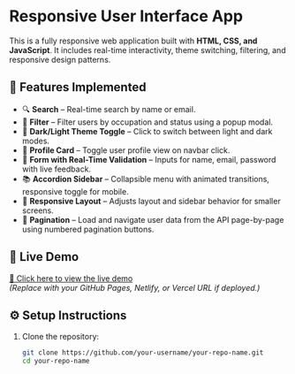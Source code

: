 # Responsive User Interface App

This is a fully responsive web application built with **HTML, CSS, and JavaScript**. It includes real-time interactivity, theme switching, filtering, and responsive design patterns.

## 🔧 Features Implemented

- 🔍 **Search** – Real-time search by name or email.
- 🎯 **Filter** – Filter users by occupation and status using a popup modal.
- 🎨 **Dark/Light Theme Toggle** – Click to switch between light and dark modes.
- 👤 **Profile Card** – Toggle user profile view on navbar click.
- 📝 **Form with Real-Time Validation** – Inputs for name, email, password with live feedback.
- 📚 **Accordion Sidebar** – Collapsible menu with animated transitions, responsive toggle for mobile.
- 📱 **Responsive Layout** – Adjusts layout and sidebar behavior for smaller screens.
- 📄 **Pagination** – Load and navigate user data from the API page-by-page using numbered pagination buttons.

## 🚀 Live Demo

[🔗 Click here to view the live demo](https://your-live-demo-url.com)  
*(Replace with your GitHub Pages, Netlify, or Vercel URL if deployed.)*

## ⚙️ Setup Instructions

1. Clone the repository:
   ```bash
   git clone https://github.com/your-username/your-repo-name.git
   cd your-repo-name
